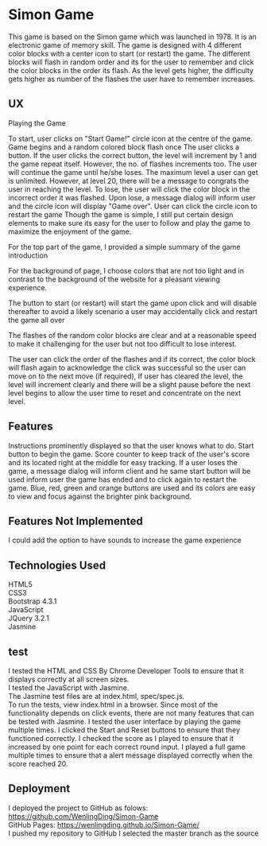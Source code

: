 Simon Game
==
This game is based on the Simon game which was launched in 1978. It is an electronic game of memory skill. The game is designed with 4 different color blocks with a center icon to start (or restart) the game. The different blocks will flash in random order and its for the user to remember and click the color blocks in the order its flash. As the level gets higher, the difficulty gets higher as number of the flashes the user have to remember increases.

UX
--
Playing the Game

To start, user clicks on "Start Game!" circle icon at the centre of the game.
Game begins and a random colored block flash once
The user clicks a button.
If the user clicks the correct button, the level will increment by 1 and the game repeat itself. However, the no. of flashes increments too.
The user will continue the game until he/she loses. The maximum level a user can get is unlimited. However, at level 20, there will be a message to congrats the user in reaching the level.
To lose, the user will click the color block in the incorrect order it was flashed. Upon lose, a message dialog will inform user and the circle icon will display "Game over".
User can click the circle icon to restart the game
Though the game is simple, I still put certain design elements to make sure its easy for the user to follow and play the game to maximize the enjoyment of the game.

For the top part of the game, I provided a simple summary of the game introduction

For the background of page, I choose colors that are not too light and in contrast to the background of the website for a pleasant viewing experience.

The button to start (or restart) will start the game upon click and will disable thereafter to avoid a likely scenario a user may accidentally click and restart the game all over

The flashes of the random color blocks are clear and at a reasonable speed to make it challenging for the user but not too difficult to lose interest.

The user can click the order of the flashes and if its correct, the color block will flash again to acknowledge the click was successful so the user can move on to the next move (if required), If user has cleared the level, the level will increment clearly and there will be a slight pause before the next level begins to allow the user time to reset and concentrate on the next level.

Features
--
Instructions prominently displayed so that the user knows what to do. Start button to begin the game. Score counter to keep track of the user's score and its located right at the middle for easy tracking. If a user loses the game, a message dialog will inform client and he same start button will be used inform user the game has ended and to click again to restart the game.
Blue, red, green and orange buttons are used and its colors are easy to view and focus against the brighter pink background.

Features Not Implemented
--
I could add the option to have sounds to increase the game experience

Technologies Used
--
HTML5 <br>
CSS3  <br>
Bootstrap 4.3.1  <br>
JavaScript  <br>
JQuery 3.2.1  <br>
Jasmine <br>

test
--
I tested the HTML and CSS By Chrome Developer Tools to ensure that it displays correctly at all screen sizes. <br>
I tested the JavaScript with Jasmine.  <br>
The Jasmine test files are at index.html, spec/spec.js.  <br>
To run the tests, view index.html in a browser. Since most of the functionality depends on click events, there are not many features that can be tested with Jasmine. I tested the user interface by playing the game multiple times. I clicked the Start and Reset buttons to ensure that they functioned correctly. I checked the score as I played to ensure that it increased by one point for each correct round input. I played a full game multiple times to ensure that a alert message displayed correctly when the score reached 20.

Deployment
--

I deployed the project to GitHub as folows: https://github.com/WenlingDing/Simon-Game<br>
GitHub Pages: https://wenlingding.github.io/Simon-Game/<br>
I pushed my repository to GitHub I selected the master branch as the source

